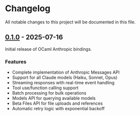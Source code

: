 # Changelog

All notable changes to this project will be documented in this file.

## [0.1.0] - 2025-07-16

Initial release of OCaml Anthropic bindings.

### Features

- Complete implementation of Anthropic Messages API
- Support for all Claude models (Haiku, Sonnet, Opus)
- Streaming responses with real-time event handling
- Tool use/function calling support
- Batch processing for bulk operations
- Models API for querying available models
- Beta Files API for file uploads and references
- Automatic retry logic with exponential backoff

[0.1.0]: https://github.com/tmattio/ocaml-anthropic/releases/tag/v0.1.0

